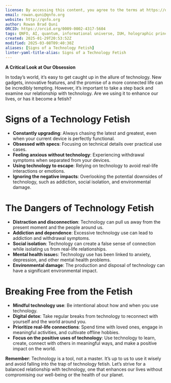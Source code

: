 ```yaml
---
license: By accessing this content, you agree to the terms at https://qnfo.org/LICENSE
email: rowan.quni@qnfo.org
website: http://qnfo.org
author: Rowan Brad Quni
ORCID: https://orcid.org/0009-0002-4317-5604
tags: QNFO, AI, quantum, informational universe, IUH, holographic principle
created: 2025-01-29T20:53:52Z
modified: 2025-03-08T09:40:30Z
aliases: [Signs of a Technology Fetish]
linter-yaml-title-alias: Signs of a Technology Fetish
---
```


**A Critical Look at Our Obsession**

In today’s world, it’s easy to get caught up in the allure of technology. New gadgets, innovative features, and the promise of a more connected life can be incredibly tempting. However, it’s important to take a step back and examine our relationship with technology. Are we using it to enhance our lives, or has it become a fetish?

# Signs of a Technology Fetish

 - **Constantly upgrading**: Always chasing the latest and greatest, even when your current device is perfectly functional.
 - **Obsessed with specs**: Focusing on technical details over practical use cases.
 - **Feeling anxious without technology**: Experiencing withdrawal symptoms when separated from your devices.
 - **Using technology to escape**: Relying on technology to avoid real-life interactions or emotions.
 - **Ignoring the negative impacts**: Overlooking the potential downsides of technology, such as addiction, social isolation, and environmental damage.

# The Dangers of Technology Fetish

 - **Distraction and disconnection**: Technology can pull us away from the present moment and the people around us.
 - **Addiction and dependence**: Excessive technology use can lead to addiction and withdrawal symptoms.
 - **Social isolation**: Technology can create a false sense of connection while isolating us from real-life relationships.
 - **Mental health issue**s: Technology use has been linked to anxiety, depression, and other mental health problems.
 - **Environmental damage**: The production and disposal of technology can have a significant environmental impact.

# Breaking Free from the Fetish

 - **Mindful technology use**: Be intentional about how and when you use technology.
 - **Digital detox**: Take regular breaks from technology to reconnect with yourself and the world around you.
 - **Prioritize real-life connections**: Spend time with loved ones, engage in meaningful activities, and cultivate offline hobbies.
 - **Focus on the positive uses of technology**: Use technology to learn, create, connect with others in meaningful ways, and make a positive impact on the world.

**Remember**: Technology is a tool, not a master. It’s up to us to use it wisely and avoid falling into the trap of technology fetish. Let’s strive for a balanced relationship with technology, one that enhances our lives without compromising our well-being or the health of our planet.
